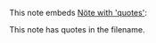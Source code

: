 This note embeds [Nöte with 'quotes'](N%C3%B6te%20with%20'quotes'.md):

This note has quotes in the filename.

